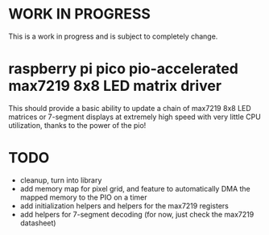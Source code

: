 # WORK IN PROGRESS
This is a work in progress and is subject to completely change.


# raspberry pi pico pio-accelerated max7219 8x8 LED matrix driver
This should provide a basic ability to update a chain of max7219 8x8 LED matrices or 7-segment displays at extremely high speed with very little CPU utilization, thanks to the power of the pio!

# TODO

* cleanup, turn into library
* add memory map for pixel grid, and feature to automatically DMA the mapped memory to the PIO on a timer
* add initialization helpers and helpers for the max7219 registers
* add helpers for 7-segment decoding (for now, just check the max7219 datasheet)
